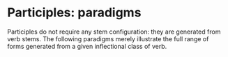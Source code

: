 # Participles: paradigms

Participles do not require any stem configuration: they are generated from verb stems.  The following paradigms merely illustrate the full range of forms generated from a given inflectional class of verb.
